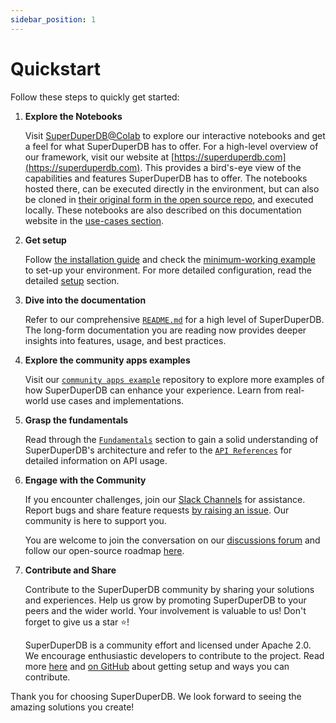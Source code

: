 ```yaml
---
sidebar_position: 1
---
```


# Quickstart

Follow these steps to quickly get started:

1. **Explore the Notebooks**

    Visit [SuperDuperDB@Colab](https://colab.research.google.com/github/SuperDuperDB/superduperdb/blob/main/examples/) to explore our interactive notebooks and get a feel for what SuperDuperDB has to offer. For a high-level overview of our framework, visit our website at [https://superduperdb.com](https://superduperdb.com). This provides a bird's-eye view of the capabilities and features SuperDuperDB has to offer. The notebooks
    hosted there, can be executed directly in the environment, but can also be cloned in [their original form in the open source repo](https://github.com/SuperDuperDB/superduperdb/tree/main/examples), and executed locally.
    These notebooks are also described on this documentation website in the [use-cases section](/docs/use-cases).

2. **Get setup**

    Follow [the installation guide](./installation.md) and check the [minimum-working example](./minimum_working_example.md)
    to set-up your environment. For more detailed configuration, read the detailed [setup](/docs/category/setup) section.

3. **Dive into the documentation**

    Refer to our comprehensive [`README.md`](https://github.com/superDuperDB/) for a high level of SuperDuperDB. The long-form documentation you are reading now provides deeper insights into features, usage, and best practices.

4. **Explore the community apps examples**

    Visit our [`community apps example`](https://github.com/superDuperDB/superduper-community-apps) repository to explore more examples of how SuperDuperDB can enhance your experience. Learn from real-world use cases and implementations.

5. **Grasp the fundamentals**

    Read through the [`Fundamentals`](../fundamentals/glossary) section to gain a solid understanding of SuperDuperDB's architecture and refer to the [`API References`](https://docs.superduperdb.com/apidocs/source/superduperdb.html) for detailed information on API usage.

6. **Engage with the Community**

    If you encounter challenges, join our [Slack Channels](https://join.slack.com/t/superduperdb/shared_invite/zt-1zuojj0k0-RjAYBs1TDsvEa7yaFGa6QA) for assistance. Report bugs and share feature requests [by raising an issue]((https://github.com/SuperDuperDB/superduperdb/issues).). Our community is here to support you.

    You are welcome to join the conversation on our [discussions forum](https://github.com/SuperDuperDB/superduperdb/discussions) and follow our open-source roadmap [here](https://github.com/orgs/SuperDuperDB/projects/1/views/10).

7. **Contribute and Share**

    Contribute to the SuperDuperDB community by sharing your solutions and experiences. 
    Help us grow by promoting SuperDuperDB to your peers and the wider world. Your involvement is valuable to us! Don't forget to give us a star ⭐!

    SuperDuperDB is a community effort and licensed under Apache 2.0. We encourage enthusiastic developers to contribute to the project. Read more [here](../setup/contributing) and [on GitHub](https://github.com/SuperDuperDB/superduperdb/) about getting setup and ways you can contribute.

Thank you for choosing SuperDuperDB. We look forward to seeing the amazing solutions you create!
